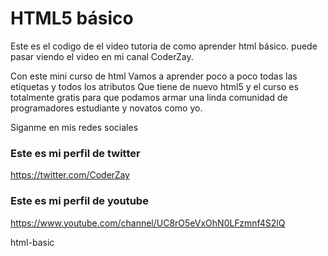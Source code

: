 
# HTML5 básico
Este es el codigo de el video tutoria de como aprender html básico. puede pasar viendo el video en mi canal CoderZay.

Con este mini curso de html Vamos a aprender poco a poco todas las etiquetas y todos los atributos Que tiene de nuevo html5 y el curso es totalmente gratis para que podamos armar una linda comunidad de programadores estudiante y novatos como yo. 

Siganme en mis redes sociales

### Este es mi perfil de twitter
https://twitter.com/CoderZay
### Este es mi perfil de youtube
https://www.youtube.com/channel/UC8rO5eVxOhN0LFzmnf4S2lQ

html-basic 
